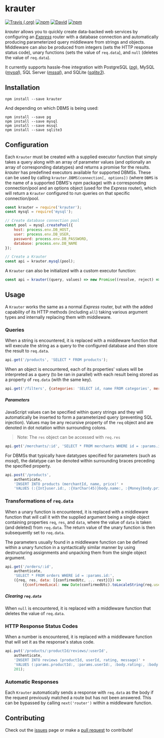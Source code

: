 # krauter

[![Travis (.org)](https://img.shields.io/travis/brandon-d-mckay/krauter.svg)](https://travis-ci.org/brandon-d-mckay/krauter)
[![npm](https://img.shields.io/npm/v/krauter.svg)](https://npmjs.com/package/krauter)
[![David](https://img.shields.io/david/brandon-d-mckay/krauter.svg)](https://david-dm.org/brandon-d-mckay/krauter)
[![npm](https://img.shields.io/npm/dt/krauter.svg)](https://github.com/brandon-d-mckay/krauter/archive/master.zip)

*krauter* allows you to quickly create data-backed web services by configuring an [*Express*](https://github.com/expressjs/express) router with a database connection and automatically producing parameterized query middleware from strings and objects. Middleware can also be produced from integers (sets the HTTP response status code), unary functions (sets the value of `req.data`), and `null` (deletes the value of `req.data`).

It currently supports hassle-free integration with PostgreSQL ([*pg*](https://github.com/brianc/node-postgres)), MySQL ([*mysql*](https://github.com/mysqljs/mysql)), SQL Server ([*mssql*](https://github.com/tediousjs/node-mssql)), and SQLite ([*sqlite3*](https://github.com/mapbox/node-sqlite3)).

## Installation

```shell
npm install --save krauter
```

And depending on which DBMS is being used:

```shell
npm install --save pg
npm install --save mysql
npm install --save mssql
npm install --save sqlite3
```

## Configuration

Each `Krauter` must be created with a supplied executor function that simply takes a query along with an array of parameter values (and optionally an array of corresponding datatypes) and returns a promise for the results. *krauter* has predefined executors available for supported DBMSs. These can be used by calling `krauter.DBMS(connection[, options])` (where `DBMS` is the name of a supported DBMS's *npm* package) with a corresponding connection/pool and an options object (used for the *Express* router), which will return a `Krauter` configured to run queries on that specific connection/pool.

```javascript
const krauter = require('krauter');
const mysql = require('mysql');

// Create database connection pool
const pool = mysql.createPool({
    host: process.env.DB_HOST,
    user: process.env.DB_USER,
    password: process.env.DB_PASSWORD,
    database: process.env.DB_NAME
});

// Create a Krauter
const api = krauter.mysql(pool);
```

A `Krauter` can also be initialized with a custom executor function:

```javascript
const api = krauter((query, values) => new Promise((resolve, reject) => {...}));
```

## Usage

A `Krauter` works the same as a normal *Express* router, but with the added capability of its HTTP methods (including `all`) taking various argument types and internally replacing them with middleware.

### Queries

When a string is encountered, it is replaced with a middleware function that will execute the string as a query to the configured database and then store the result to `req.data`.

```javascript
api.get('/products', 'SELECT * FROM products');
```

When an object is encountered, each of its properties' values will be interpreted as a query (to be ran in parallel) with each result being stored as a property of `req.data` (with the same key).

```javascript
api.get('/filters', {categories: 'SELECT id, name FROM categories', merchants: 'SELECT id, name FROM merchants'});
```

##### Parameters

JavaScript values can be specified within query strings and they will automatically be inserted to form a parameterized query (preventing SQL injection). Values may be any recursive property of the `req` object and are denoted in dot notation within surrounding colons. 

> Note: The `res` object can be accessed with `req.res`

```javascript
api.get('/merchants/:id', 'SELECT * FROM merchants WHERE id = :params.id:');
```

For DBMSs that typically have datatypes specified for parameters (such as *mssql*), the datatype can be denoted within surrounding braces preceding the specified property.

```javascript
api.post('/products', 
    authenticate, 
    'INSERT INTO products (merchantId, name, price)' +
    'VALUES (:{Int}user.id:, :{VarChar(45)}body.name:, :{Money}body.price:)');
```

### Transformations of `req.data`

When a unary function is encountered, it is replaced with a middleware function that will call it with the supplied argument being a single object containing properties `req`, `res`, and `data`, where the value of `data` is taken (and deleted) from `req.data`. The return value of the unary function is then subsequently set to `req.data`.

The parameters usually found in a middleware function can be defined within a unary function in a syntactically similar manner by using destructuring assignments and unpacking them from the single object argument.

```javascript
api.get('/orders/:id',
    authenticate,
    'SELECT * FROM orders WHERE id = :params.id:',
    ({req, res, data: [{confirmedUtc, ... rest}]}) =>
        ({confirmedLocal: new Date(confirmedUtc).toLocaleString(req.user.language, {timeZone: req.user.timeZone}), ... rest}));
```

##### Clearing `req.data`

When `null` is encountered, it is replaced with a middleware function that deletes the value of `req.data`.

### HTTP Response Status Codes

When a number is encountered, it is replaced with a middleware function that will set it as the response's status code.

```javascript
api.put('/products/:productId/reviews/:userId', 
    authenticate, 
    'INSERT INTO reviews (productId, userId, rating, message)' +
    'VALUES (:params.productId:, :params.userId:, :body.rating:, :body.message:)',
    201);
```

### Automatic Responses

Each `Krauter` automatically sends a response with `req.data` as the body if the request previously matched a route but has not been answered. This can be bypassed by calling `next('router')` within a middleware function.

## Contributing
Check out the [issues](https://github.com/brandon-d-mckay/krauter/issues) page or make a [pull request](https://github.com/brandon-d-mckay/krauter/pulls) to contribute!
